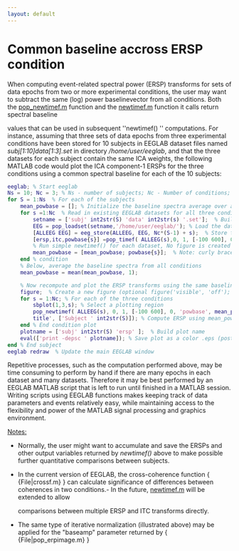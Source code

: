 ```yaml
---
layout: default
---
```

Common baseline accross ERSP condition
=========

When computing event-related spectral power (ERSP)
transforms for sets of data epochs from two or more experimental
conditions, the user may want to subtract the same (log) power baselinevector from all conditions. Both the [pop_newtimef.m](http://sccn.ucsd.edu/eeglab/locatefile.php?file=pop_newtimef.m) function
and the [newtimef.m](http://sccn.ucsd.edu/eeglab/locatefile.php?file=newtimef.m) function it calls return spectral baseline

values that can be used in subsequent ''newtimef() '' computations. For
instance, assuming that three sets of data epochs from three
experimental conditions have been stored for 10 subjects in EEGLAB
dataset files named *subj\[1:10\]data\[1:3\].set* in directory
*/home/user/eeglab*, and that the three datasets for each subject
contain the same ICA weights, the following MATLAB code would plot the
ICA component-1 ERSPs for the three conditions using a common spectral
baseline for each of the 10 subjects:

``` matlab
eeglab; % Start eeglab
Ns = 10; Nc = 3; % Ns - number of subjects; Nc - Number of conditions;'
for S = 1:Ns  % For each of the subjects
    mean_powbase = []; % Initialize the baseline spectra average over all conditions for each subject
    for s =1:Nc  % Read in existing EEGLAB datasets for all three conditions
        setname = ['subj' int2str(S) 'data' int2str(s) '.set'];  % Build dataset name
        EEG = pop_loadset(setname,'/home/user/eeglab/'); % Load the dataset
        [ALLEEG EEG] = eeg_store(ALLEEG, EEG, Nc*(S-1) + s);  % Store the dataset in ALLEEG
        [ersp,itc,powbase{s}] =pop_timef( ALLEEG(s),0, 1, [-100 600], 0, 'plotitc', 'off', 'plotersp', 'off' );
        % Run simple newtimef() for each dataset, No figure is created because of options 'plotitc', 'off', 'plotersp', 'off'
        mean_powbase = [mean_powbase; powbase{s}];  % Note: curly braces
    end % condition
    % Below, average the baseline spectra from all conditions
    mean_powbase = mean(mean_powbase, 1);

    % Now recompute and plot the ERSP transforms using the same baseline
    figure;  % Create a new figure (optional figure('visible', 'off'); would create an invisible figure)
    for s = 1:Nc; % For each of the three conditions
        sbplot(1,3,s); % Select a plotting region
        pop_newtimef( ALLEEG(s), 0, 1, [-100 600], 0, 'powbase', mean_powbase, ...
        title', ['Subject ' int2str(S)]); % Compute ERSP using mean_powbase''
    end % End condition plot
    plotname = ['subj' int2str(S) 'ersp' ];  % Build plot name
    eval(['print -depsc ' plotname]); % Save plot as a color .eps (postcript) vector file
end % End subject
eeglab redraw  % Update the main EEGLAB window
```

Repetitive processes, such as the computation performed above, may be
time consuming to perform by hand if there are many epochs in each
dataset and many datasets. Therefore it may be best performed by an
EEGLAB MATLAB script that is left to run until finished in a MATLAB
session. Writing scripts using EEGLAB functions makes keeping track of
data parameters and events relatively easy, while maintaining access to
the flexibility and power of the MATLAB signal processing and graphics
environment.

<u>Notes: </u>

-   Normally, the user might want to accumulate and save the ERSPs and
    other output variables returned by *newtimef()* above to make possible
    further quantitative comparisons between subjects.

-   In the current version of EEGLAB, the cross-coherence function {
    {File\|crossf.m} } can calculate significance of differences between
    coherences in two conditions.-   In the future, [newtimef.m](http://sccn.ucsd.edu/eeglab/locatefile.php?file=newtimef.m) will be extended to allow

    comparisons between multiple ERSP and ITC transforms directly.
-   The same type of iterative normalization (illustrated above) may be
    applied for the "baseamp" parameter returned by {
    {File\|pop_erpimage.m} }